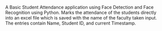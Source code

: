 A Basic Student Attendance application using Face Detection and Face Recognition using Python. Marks the attendance of the students
directly into an excel file which is saved with the name of the faculty taken input. The entries contain Name, Student ID, and current
Timestamp.

